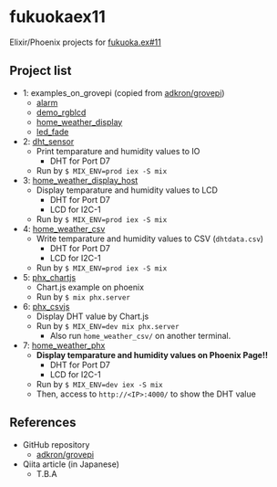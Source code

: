 # fukuokaex11

Elixir/Phoenix projects for [fukuoka.ex#11](https://fukuokaex.connpass.com/event/87241/)

## Project list

+ 1: examples_on_grovepi (copied from [adkron/grovepi](https://github.com/adkron/grovepi))
  - [alarm](./examples_on_grovepi/alarm)
  - [demo_rgblcd](./examples_on_grovepi/demo_rgblcd)
  - [home_weather_display](./examples_on_grovepi/home_weather_display)
  - [led_fade](./examples_on_grovepi/led_fade)
+ 2: [dht_sensor](./dht_sensor)
  - Print temparature and humidity values to IO
    - DHT for Port D7
  - Run by `$ MIX_ENV=prod iex -S mix`
+ 3: [home_weather_display_host](./home_weather_display_host)
  - Display temparature and humidity values to LCD
    - DHT for Port D7
    - LCD for I2C-1
  - Run by `$ MIX_ENV=prod iex -S mix`
+ 4: [home_weather_csv](./home_weather_csv)
  - Write temparature and humidity values to CSV (`dhtdata.csv`)
    - DHT for Port D7
    - LCD for I2C-1
  - Run by `$ MIX_ENV=prod iex -S mix`
+ 5: [phx_chartjs](./phx_chartjs)
  - Chart.js example on phoenix
  - Run by `$ mix phx.server`
+ 6: [phx_csvjs](./phx_csvjs)
  - Display DHT value by Chart.js
  - Run by `$ MIX_ENV=dev mix phx.server`
    - Also run `home_weather_csv/` on another terminal.
+ 7: [home_weather_phx](./home_weather_phx)
  - **Display temparature and humidity values on Phoenix Page!!**
    - DHT for Port D7
    - LCD for I2C-1
  - Run by `$ MIX_ENV=dev iex -S mix`
  - Then, access to `http://<IP>:4000/` to show the DHT value



## References

- GitHub repository
  - [adkron/grovepi](https://github.com/adkron/grovepi)
- Qiita article (in Japanese)
  - T.B.A

